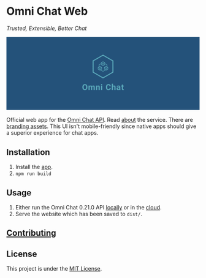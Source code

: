 # Omni Chat Web

_Trusted, Extensible, Better Chat_

![Cover](docs/cover.png)

Official web app for the [Omni Chat API](https://github.com/neelkamath/omni-chat-backend). Read [about](https://github.com/neelkamath/omni-chat-backend/blob/v0.21.0/docs/about.md) the service. There are [branding assets](https://github.com/neelkamath/omni-chat-backend/tree/v0.21.0/branding). This UI isn't mobile-friendly since native apps should give a superior experience for chat apps.

## Installation

1. Install the [app](docs/install.md).
1. `npm run build`

## Usage

1. Either run the Omni Chat 0.21.0 API [locally](https://github.com/neelkamath/omni-chat-backend/blob/v0.21.0/docs/docker-compose.md) or in the [cloud](https://github.com/neelkamath/omni-chat-backend/blob/v0.21.0/docs/cloud.md).
1. Serve the website which has been saved to `dist/`.

## [Contributing](docs/CONTRIBUTING.md)

## License

This project is under the [MIT License](LICENSE).
